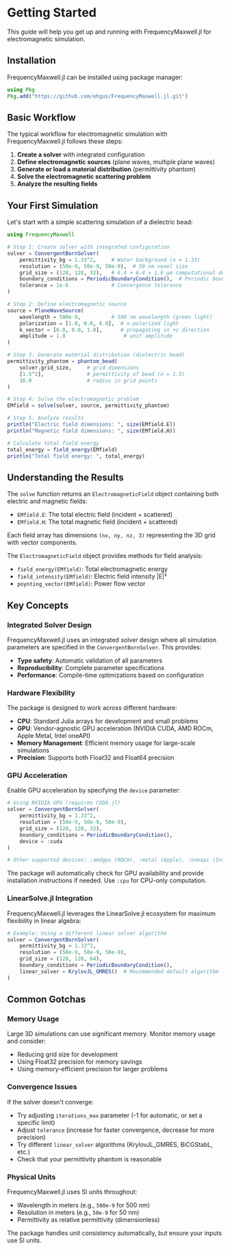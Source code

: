 # Getting Started

This guide will help you get up and running with FrequencyMaxwell.jl for electromagnetic simulation.

## Installation

FrequencyMaxwell.jl can be installed using package manager:

```julia
using Pkg
Pkg.add("https://github.com/ehgus/FrequencyMaxwell.jl.git")
```

## Basic Workflow

The typical workflow for electromagnetic simulation with FrequencyMaxwell.jl follows these steps:

1. **Create a solver** with integrated configuration
2. **Define electromagnetic sources** (plane waves, multiple plane waves)
3. **Generate or load a material distribution** (permittivity phantom)
4. **Solve the electromagnetic scattering problem**
5. **Analyze the resulting fields**

## Your First Simulation

Let's start with a simple scattering simulation of a dielectric bead:

```julia
using FrequencyMaxwell

# Step 1: Create solver with integrated configuration
solver = ConvergentBornSolver(
    permittivity_bg = 1.33^2,     # Water background (n = 1.33)
    resolution = (50e-9, 50e-9, 50e-9),  # 50 nm voxel size
    grid_size = (128, 128, 32),   # 6.4 × 6.4 × 1.6 μm computational domain
    boundary_conditions = PeriodicBoundaryCondition(),  # Periodic boundaries
    tolerance = 1e-6              # Convergence tolerance
)

# Step 2: Define electromagnetic source
source = PlaneWaveSource(
    wavelength = 500e-9,          # 500 nm wavelength (green light)
    polarization = [1.0, 0.0, 0.0],  # x-polarized light
    k_vector = [0.0, 0.0, 1.0],      # propagating in +z direction
    amplitude = 1.0                   # unit amplitude
)

# Step 3: Generate material distribution (dielectric bead)
permittivity_phantom = phantom_bead(
    solver.grid_size,     # grid dimensions
    [1.5^2],              # permittivity of bead (n = 1.5)
    16.0                  # radius in grid points
)

# Step 4: Solve the electromagnetic problem
EMfield = solve(solver, source, permittivity_phantom)

# Step 5: Analyze results
println("Electric field dimensions: ", size(EMfield.E))
println("Magnetic field dimensions: ", size(EMfield.H))

# Calculate total field energy
total_energy = field_energy(EMfield)
println("Total field energy: ", total_energy)
```

## Understanding the Results

The `solve` function returns an `ElectromagneticField` object containing both electric and magnetic fields:

- `EMfield.E`: The total electric field (incident + scattered)
- `EMfield.H`: The total magnetic field (incident + scattered)

Each field array has dimensions `(nx, ny, nz, 3)` representing the 3D grid with vector components.

The `ElectromagneticField` object provides methods for field analysis:
- `field_energy(EMfield)`: Total electromagnetic energy
- `field_intensity(EMfield)`: Electric field intensity |E|²
- `poynting_vector(EMfield)`: Power flow vector

## Key Concepts

### Integrated Solver Design

FrequencyMaxwell.jl uses an integrated solver design where all simulation parameters are specified in the `ConvergentBornSolver`. This provides:

- **Type safety**: Automatic validation of all parameters
- **Reproducibility**: Complete parameter specifications
- **Performance**: Compile-time optimizations based on configuration

### Hardware Flexibility

The package is designed to work across different hardware:

- **CPU**: Standard Julia arrays for development and small problems
- **GPU**: Vendor-agnostic GPU acceleration (NVIDIA CUDA, AMD ROCm, Apple Metal, Intel oneAPI)
- **Memory Management**: Efficient memory usage for large-scale simulations
- **Precision**: Supports both Float32 and Float64 precision

### GPU Acceleration

Enable GPU acceleration by specifying the `device` parameter:

```julia
# Using NVIDIA GPU (requires CUDA.jl)
solver = ConvergentBornSolver(
    permittivity_bg = 1.33^2,
    resolution = (50e-9, 50e-9, 50e-9),
    grid_size = (128, 128, 32),
    boundary_conditions = PeriodicBoundaryCondition(),
    device = :cuda
)

# Other supported devices: :amdgpu (ROCm), :metal (Apple), :oneapi (Intel)
```

The package will automatically check for GPU availability and provide installation instructions if needed. Use `:cpu` for CPU-only computation.

### LinearSolve.jl Integration

FrequencyMaxwell.jl leverages the LinearSolve.jl ecosystem for maximum flexibility in linear algebra:

```julia
# Example: Using a different linear solver algorithm
solver = ConvergentBornSolver(
    permittivity_bg = 1.33^2,
    resolution = (50e-9, 50e-9, 50e-9),
    grid_size = (128, 128, 64),
    boundary_conditions = PeriodicBoundaryCondition(),
    linear_solver = KrylovJL_GMRES()  # Recommended default algorithm
)
```

## Common Gotchas

### Memory Usage

Large 3D simulations can use significant memory. Monitor memory usage and consider:
- Reducing grid size for development
- Using Float32 precision for memory savings
- Using memory-efficient precision for larger problems

### Convergence Issues

If the solver doesn't converge:
- Try adjusting `iterations_max` parameter (-1 for automatic, or set a specific limit)
- Adjust `tolerance` (increase for faster convergence, decrease for more precision)
- Try different `linear_solver` algorithms (KrylovJL_GMRES, BiCGStabL, etc.)
- Check that your permittivity phantom is reasonable

### Physical Units

FrequencyMaxwell.jl uses SI units throughout:
- Wavelength in meters (e.g., `500e-9` for 500 nm)
- Resolution in meters (e.g., `50e-9` for 50 nm)
- Permittivity as relative permittivity (dimensionless)

The package handles unit consistency automatically, but ensure your inputs use SI units.